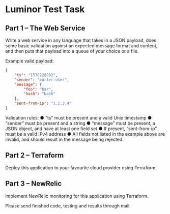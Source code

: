# Luminor Test Task

## Part 1 – The Web Service

Write a web service in any language that takes in a JSON payload, does
some basic validation against an expected message format and content,
and then puts that payload into a queue of your choice or a file.

Example valid payload:
```json
{
    "ts": "1530228282",
    "sender": "curler-user",
    "message": {
        "foo": "bar",
        "hash": "bash"
    },
    "sent-from-ip": "1.2.3.4"
}
```

Validation rules:
● “ts” must be present and a valid Unix timestamp
● “sender” must be present and a string
● “message” must be present, a JSON object, and have at least one
field set
● If present, “sent-from-ip” must be a valid IPv4 address
● All fields not listed in the example above are invalid, and
should result in the message being rejected.

## Part 2 – Terraform

Deploy this application to your favourite cloud provider using Terraform.

## Part 3 – NewRelic

Implement NewRelic monitoring for this application using Terraform.

Please send finished code, testing and results through mail.